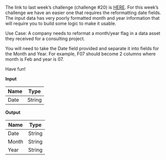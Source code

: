 ﻿
The link to last week’s  challenge (challenge #20) is  [HERE](https://community.alteryx.com/t5/Weekly-Challenge/Weekly-Exercise-20-List-Parsing-Advanced/m-p/36749#M45). For this week’s  challenge we have an easier one that requires the reformatting date fields. The input data has very poorly formatted month and year information that will require you to build some logic to make it usable.

Use Case: A company needs to reformat a month/year flag in a data asset they received for a consulting project.

You will need to take the Date field provided and separate it into fields for the Month and Year. For example, F07 should become 2 columns where month is Feb and year is 07.

Have fun!

**Input**


| Name |  Type  |
|------|--------|
| Date | String |


**Output**


| Name  |  Type  |
|-------|--------|
| Date  | String |
| Month | String |
| Year  | String |



